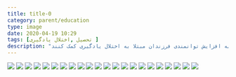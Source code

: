 ```yaml
---
title: title-0
category: parent/education
type: image
date: 2020-04-19 10:29
tags: [تحصیل ,اختلال یادگیری ]
description: "والدین می‌توانند به افزایش توانمندی فرزندان مبتلا به اختلال یادگیری کمک کنند"
---
```


![](../../static/images/learning-disorder-first-1.png)
![](../../static/images/learning-disorder-first-2.png)
![](../../static/images/learning-disorder-first-3.png)
![](../../static/images/learning-disorder-first-4.png)
![](../../static/images/learning-disorder-first-5.png)
![](../../static/images/learning-disorder-first-6.png)
![](../../static/images/learning-disorder-first-7.png)
![](../../static/images/learning-disorder-first-8.png)
![](../../static/images/learning-disorder-first-9.png)
![](../../static/images/learning-disorder-first-10.png)
![](../../static/images/learning-disorder-first-11.png)
![](../../static/images/learning-disorder-first-12.png)
![](../../static/images/learning-disorder-first-13.png)
![](../../static/images/learning-disorder-first-14.png)
![](../../static/images/learning-disorder-first-15.png)
![](../../static/images/learning-disorder-first-16.png)
![](../../static/images/learning-disorder-first-17.png)
![](../../static/images/learning-disorder-first-18.png)
![](../../static/images/learning-disorder-first-19.png)
![](../../static/images/learning-disorder-first-20.png)
![](../../static/images/learning-disorder-first-21.png)
![](../../static/images/learning-disorder-first-22.png)